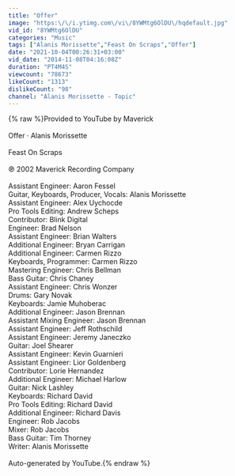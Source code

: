 ```yaml
---
title: "Offer"
image: "https:\/\/i.ytimg.com\/vi\/8YWMtg6OlDU\/hqdefault.jpg"
vid_id: "8YWMtg6OlDU"
categories: "Music"
tags: ["Alanis Morissette","Feast On Scraps","Offer"]
date: "2021-10-04T00:26:31+03:00"
vid_date: "2014-11-08T04:16:08Z"
duration: "PT4M4S"
viewcount: "78673"
likeCount: "1313"
dislikeCount: "98"
channel: "Alanis Morissette - Topic"
---
```

{% raw %}Provided to YouTube by Maverick<br /><br />Offer · Alanis Morissette<br /><br />Feast On Scraps<br /><br />℗ 2002 Maverick Recording Company<br /><br />Assistant  Engineer: Aaron Fessel<br />Guitar, Keyboards, Producer, Vocals: Alanis Morissette<br />Assistant  Engineer: Alex Uychocde<br />Pro  Tools  Editing: Andrew Scheps<br />Contributor: Blink Digital<br />Engineer: Brad Nelson<br />Assistant  Engineer: Brian Walters<br />Additional  Engineer: Bryan Carrigan<br />Additional  Engineer: Carmen Rizzo<br />Keyboards, Programmer: Carmen Rizzo<br />Mastering  Engineer: Chris Bellman<br />Bass  Guitar: Chris Chaney<br />Assistant  Engineer: Chris Wonzer<br />Drums: Gary Novak<br />Keyboards: Jamie Muhoberac<br />Additional  Engineer: Jason Brennan<br />Assistant  Mixing  Engineer: Jason Brennan<br />Assistant  Engineer: Jeff Rothschild<br />Assistant  Engineer: Jeremy Janeczko<br />Guitar: Joel Shearer<br />Assistant  Engineer: Kevin Guarnieri<br />Assistant  Engineer: Lior Goldenberg<br />Contributor: Lorie Hernandez<br />Additional  Engineer: Michael Harlow<br />Guitar: Nick Lashley<br />Keyboards: Richard David<br />Pro  Tools  Editing: Richard David<br />Additional  Engineer: Richard Davis<br />Engineer: Rob Jacobs<br />Mixer: Rob Jacobs<br />Bass  Guitar: Tim Thorney<br />Writer: Alanis Morissette<br /><br />Auto-generated by YouTube.{% endraw %}
